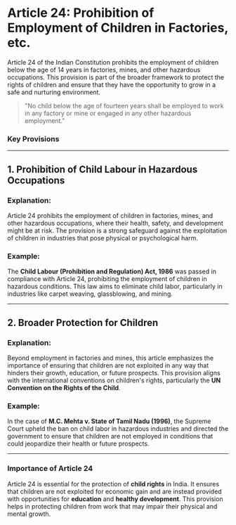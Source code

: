 # **Article 24: Prohibition of Employment of Children in Factories, etc.**

Article 24 of the Indian Constitution prohibits the employment of children below the age of 14 years in factories, mines, and other hazardous occupations. This provision is part of the broader framework to protect the rights of children and ensure that they have the opportunity to grow in a safe and nurturing environment.

> "No child below the age of fourteen years shall be employed to work in any factory or mine or engaged in any other hazardous employment."

### **Key Provisions**

---

## **1. Prohibition of Child Labour in Hazardous Occupations**

### **Explanation**:
Article 24 prohibits the employment of children in factories, mines, and other hazardous occupations, where their health, safety, and development might be at risk. The provision is a strong safeguard against the exploitation of children in industries that pose physical or psychological harm.

### **Example**:
The **Child Labour (Prohibition and Regulation) Act, 1986** was passed in compliance with Article 24, prohibiting the employment of children in hazardous conditions. This law aims to eliminate child labor, particularly in industries like carpet weaving, glassblowing, and mining.

---

## **2. Broader Protection for Children**

### **Explanation**:
Beyond employment in factories and mines, this article emphasizes the importance of ensuring that children are not exploited in any way that hinders their growth, education, or future prospects. This provision aligns with the international conventions on children's rights, particularly the **UN Convention on the Rights of the Child**.

### **Example**:
In the case of **M.C. Mehta v. State of Tamil Nadu (1996)**, the Supreme Court upheld the ban on child labor in hazardous industries and directed the government to ensure that children are not employed in conditions that could jeopardize their health or future prospects.

---

### **Importance of Article 24**

Article 24 is essential for the protection of **child rights** in India. It ensures that children are not exploited for economic gain and are instead provided with opportunities for **education** and **healthy development**. This provision helps in protecting children from work that may impair their physical and mental growth.

